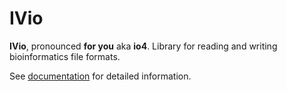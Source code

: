 # IVio
**IVio**, pronounced **for you** aka **io4**. Library for reading and writing bioinformatics file formats.

See [documentation](https://sgssgene.github.io/IVio/) for detailed information.
